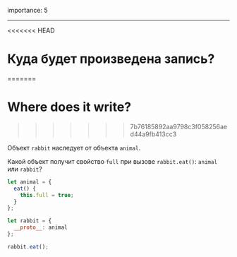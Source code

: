 importance: 5

---

<<<<<<< HEAD
# Куда будет произведена запись?
=======
# Where does it write?
>>>>>>> 7b76185892aa9798c3f058256aed44a9fb413cc3

Объект `rabbit` наследует от объекта `animal`.

Какой объект получит свойство `full` при вызове `rabbit.eat()`: `animal` или `rabbit`? 

```js
let animal = {
  eat() {
    this.full = true;
  }
};

let rabbit = {
  __proto__: animal
};

rabbit.eat();
```
